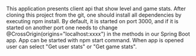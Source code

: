 This application presents client api that show level and game stats.
After cloning this project from the git, one should install all dependencies by executing npm install.
By default, it is started on port 3000, and if it is started on another port one needs to change @CrossOrigin(origins="localhost:xxxx") in the methods in our Spring Boot app.
App can be started with npm start command. When app is opened user can select "Get user stats" or "Get game stats".
